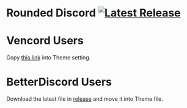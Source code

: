 # Rounded Discord           [![Latest Release](https://img.shields.io/github/v/release/MarkChan0225/RoundedDiscord?color=gree&label=release&style=for-the-badge)](https://github.com/MarkChan0225/RoundedDiscord/releases/latest)

# Vencord Users
Copy [this link](https://markchan0225.github.io/RoundedDiscord/RoundedDiscord.theme.css) into Theme setting.

# BetterDiscord Users
Download the latest file in [release](https://github.com/MarkChan0225/RoundedDiscord/releases/latest) and move it into Theme file.
